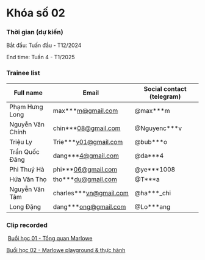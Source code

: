 # Khóa số 02

### **Thời gian (dự kiến)**

Bắt đầu: Tuấn đầu - T12/2024

End time: Tuần 4 - T1/2025



### **Trainee list**

| Full name        | Email                     | Social contact (telegram) |
| ---------------- | ------------------------- | ------------------------- |
| Phạm Hưng Long   | max\*\*\*m@gmail.com      | @max\*\*\*m               |
| Nguyễn Văn Chính | chin\*\*\*08@gmail.com    | @Nguyenc\*\*\*v           |
| Triệu Ly         | Trie\*\*\*y01@gmail.com   | @bub\*\*\*o               |
| Trần Quốc Đăng   | dang\*\*\*4@gmail.com     | @da\*\*\*4                |
| Phi Thuý Hà      | phi\*\*\*06@gmail.com     | @ye\*\*\*1008             |
| Hứa Văn Thọ      | tho\*\*\*du@gmail.com     | @T\*\*\*a                 |
| Nguyễn Văn Tâm   | charles\*\*\*vn@gmail.com | @ha\*\*\*\_chi            |
| Long Đặng        | dang\*\*\*ong@gmail.com   | @Lo\*\*\*ang              |



### Clip recorded

<img src="https://vcc.gitbook.io/~gitbook/image?url=https%3A%2F%2Fwww.youtube.com%2Fs%2Fdesktop%2F59ec15cc%2Fimg%2Ffavicon_144x144.png&#x26;width=40&#x26;dpr=4&#x26;quality=100&#x26;sign=a9c5d2e0&#x26;sv=1" alt="" data-size="line"> [Buổi học 01 - Tổng quan Marlowe](https://youtu.be/OsChBj9WRsQ?si=OcuLitgc9t-6EaKM)

[<img src="https://vcc.gitbook.io/~gitbook/image?url=https%3A%2F%2Fwww.youtube.com%2Fs%2Fdesktop%2F59ec15cc%2Fimg%2Ffavicon_144x144.png&#x26;width=40&#x26;dpr=4&#x26;quality=100&#x26;sign=a9c5d2e0&#x26;sv=1" alt="" data-size="line">Buổi học 02 - Marlowe playground & thực hành](https://youtu.be/e9PT-yzrf7E?si=jdFedhcDylb956jA)
